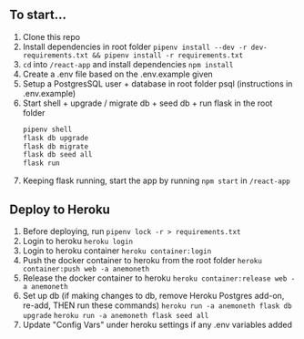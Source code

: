 ## To start...

1. Clone this repo
2. Install dependencies in root folder
   ```pipenv install --dev -r dev-requirements.txt && pipenv install -r requirements.txt```
3. ```cd``` into ```/react-app``` and install dependencies
   ```npm install```
4. Create a .env file based on the .env.example given
5.  Setup a PostgresSQL user + database in root folder psql (instructions in .env.example)
6. Start shell + upgrade / migrate db + seed db + run flask in the root folder
    ```javascript
    pipenv shell
    flask db upgrade
    flask db migrate
    flask db seed all
    flask run
    ```
6. Keeping flask running, start the app by running ```npm start``` in ```/react-app```

## Deploy to Heroku

1. Before deploying, run ```pipenv lock -r > requirements.txt```
2. Login to heroku ```heroku login```
3. Login to heroku container ```heroku container:login```
4. Push the docker container to heroku from the root folder
   ```heroku container:push web -a anemoneth```
5. Release the docker container to heroku
   ```heroku container:release web -a anemoneth```
6. Set up db (if making changes to db, remove Heroku Postgres add-on, re-add, THEN run these commands)
   ```heroku run -a anemoneth flask db upgrade```
   ```heroku run -a anemoneth flask seed all```
7. Update "Config Vars" under heroku settings if any .env variables added
